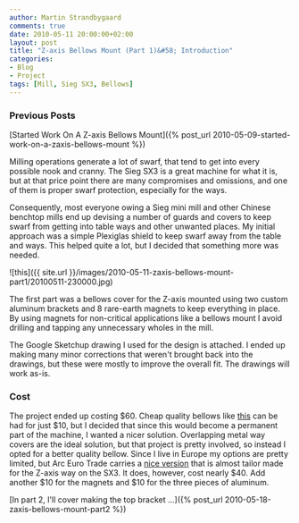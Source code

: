 ```yaml
---
author: Martin Strandbygaard
comments: true
date: 2010-05-11 20:00:00+02:00
layout: post
title: "Z-axis Bellows Mount (Part 1)&#58; Introduction"
categories:
- Blog
- Project
tags: [Mill, Sieg SX3, Bellows]
---
```


### Previous Posts

[Started Work On A Z-axis Bellows Mount]({% post_url 2010-05-09-started-work-on-a-zaxis-bellows-mount %})

Milling operations generate a lot of swarf, that tend to get into every possible nook and cranny. The Sieg SX3 is a great machine for what it is, but at that price point there are many compromises and omissions, and one of them is proper swarf protection, especially for the ways.

Consequently, most everyone owing a Sieg mini mill and other Chinese benchtop mills end up devising a number of guards and covers to keep swarf from getting into table ways and other unwanted places. My initial approach was a simple Plexiglas shield to keep swarf away from the table and ways. This helped quite a lot, but I decided that something more was needed. 


![this]({{ site.url }}/images/2010-05-11-zaxis-bellows-mount-part1/20100511-230000.jpg)

The first part was a bellows cover for the Z-axis mounted using two custom aluminum brackets and 8 rare-earth magnets to keep everything in place. By using magnets for non-critical applications like a bellows mount I avoid drilling and tapping any unnecessary wholes in the mill.

The Google Sketchup drawing I used for the design is attached. I ended up making many minor corrections that weren't brought back into the drawings, but these were mostly to improve the overall fit. The drawings will work as-is.

### Cost

The project ended up costing $60. Cheap quality bellows like [this](http://www.arceurotrade.co.uk/Catalogue/Machine-Spares/Machine-Bellows/Concertina-Bellows-300mm-x-200mm---Dip-Moulded-Rubber-084-030-00300) can be had for just $10, but I decided that since this would become a permanent part of the machine, I wanted a nicer solution. Overlapping metal way covers are the ideal solution, but that project is pretty involved, so instead I opted for a better quality bellow. Since I live in Europe my options are pretty limited, but Arc Euro Trade carries a [nice version](http://www.arceurotrade.co.uk/Catalogue/Machine-Spares/Machine-Bellows/Concertina-Bellows-240mm-x-50mm---Laminated-Fabric-084-030-00100	) that is almost tailor made for the Z-axis way on the SX3. It does, however, cost nearly $40. Add another $10 for the magnets and $10 for the three pieces of aluminum.

[In part 2, I'll cover making the top bracket ...]({% post_url 2010-05-18-zaxis-bellows-mount-part2 %})
